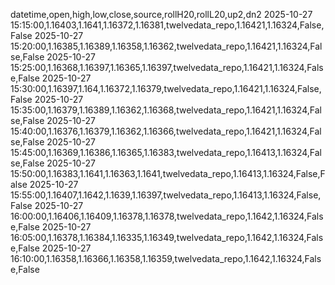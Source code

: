 datetime,open,high,low,close,source,rollH20,rollL20,up2,dn2
2025-10-27 15:15:00,1.16403,1.1641,1.16372,1.16381,twelvedata_repo,1.16421,1.16324,False,False
2025-10-27 15:20:00,1.16385,1.16389,1.16358,1.16362,twelvedata_repo,1.16421,1.16324,False,False
2025-10-27 15:25:00,1.16368,1.16397,1.16365,1.16397,twelvedata_repo,1.16421,1.16324,False,False
2025-10-27 15:30:00,1.16397,1.164,1.16372,1.16379,twelvedata_repo,1.16421,1.16324,False,False
2025-10-27 15:35:00,1.16379,1.16389,1.16362,1.16368,twelvedata_repo,1.16421,1.16324,False,False
2025-10-27 15:40:00,1.16376,1.16379,1.16362,1.16366,twelvedata_repo,1.16421,1.16324,False,False
2025-10-27 15:45:00,1.16369,1.16386,1.16365,1.16383,twelvedata_repo,1.16413,1.16324,False,False
2025-10-27 15:50:00,1.16383,1.1641,1.16363,1.1641,twelvedata_repo,1.16413,1.16324,False,False
2025-10-27 15:55:00,1.16407,1.1642,1.1639,1.16397,twelvedata_repo,1.16413,1.16324,False,False
2025-10-27 16:00:00,1.16406,1.16409,1.16378,1.16378,twelvedata_repo,1.1642,1.16324,False,False
2025-10-27 16:05:00,1.16378,1.16384,1.16335,1.16349,twelvedata_repo,1.1642,1.16324,False,False
2025-10-27 16:10:00,1.16358,1.16366,1.16358,1.16359,twelvedata_repo,1.1642,1.16324,False,False

